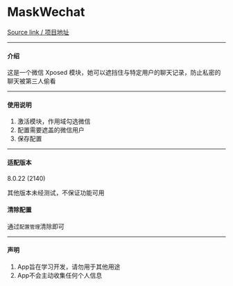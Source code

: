 # MaskWechat

[Source link / 项目地址](https://github.com/Mingyueyixi/MaskWechat)

---

#### 介绍
这是一个微信 Xposed 模块，她可以遮挡住与特定用户的聊天记录，防止私密的聊天被第三人偷看

---

#### 使用说明

1.  激活模块，作用域勾选微信    
2.  配置需要遮盖的微信用户    
3.  保存配置    

---

#### 适配版本

8.0.22 (2140)

其他版本未经测试，不保证功能可用

#### 清除配置

通过`配置管理`清除即可

---

#### 声明

1. App旨在学习开发，请勿用于其他用途
2. App不会主动收集任何个人信息  

